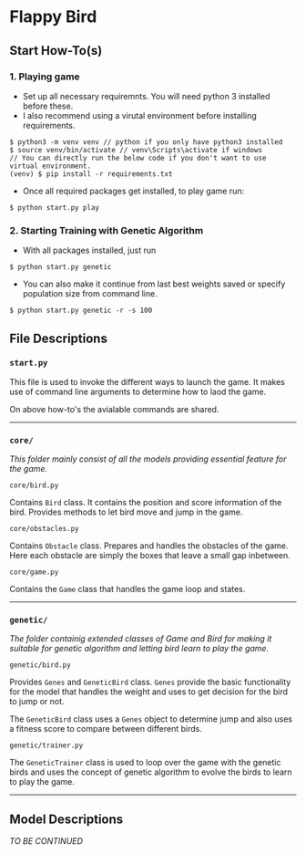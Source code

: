 # Flappy Bird

Start How-To(s)
---

### 1. Playing game

- Set up all necessary requiremnts. You will need python 3 installed before these.
- I also recommend using a virutal environment before installing requirements.
```
$ python3 -m venv venv // python if you only have python3 installed
$ source venv/bin/activate // venv\Scripts\activate if windows
// You can directly run the below code if you don't want to use virtual environment.
(venv) $ pip install -r requirements.txt 
```
- Once all required packages get installed, to play game run:
```
$ python start.py play
```

### 2. Starting Training with Genetic Algorithm
- With all packages installed, just run
```
$ python start.py genetic
```
- You can also make it continue from last best weights saved or specify population size from command line.
```
$ python start.py genetic -r -s 100
```

File Descriptions
---

### `start.py`

This file is used to invoke the different ways to launch the game. It makes use
of command line arguments to determine how to laod the game.

On above how-to's the avialable commands are shared.

-----------------------------------------------------------------------------------

### `core/`

*This folder mainly consist of all the models providing essential feature for the game.*

`core/bird.py`

Contains `Bird` class. It contains the position and score information of the bird. Provides
methods to let bird move and jump in the game.

`core/obstacles.py`

Contains `Obstacle` class. Prepares and handles the obstacles of the game.
Here each obstacle are simply the boxes that leave a small gap inbetween.

`core/game.py`

Contains the `Game` class that handles the game loop and states.

------------------------------------------------------------------------------------

### `genetic/`

*The folder containig extended classes of Game and Bird for making it suitable
for genetic algorithm and letting bird learn to play the game.*

`genetic/bird.py`

Provides `Genes` and `GeneticBird` class. `Genes` provide the basic functionality for
the model that handles the weight and uses to get decision for the bird to jump
or not.

The `GeneticBird` class uses a `Genes` object to determine jump and also
uses a fitness score to compare between different birds.

`genetic/trainer.py`

The `GeneticTrainer` class is used to loop over the game with the genetic birds
and uses the concept of genetic algorithm to evolve the birds to learn to
play the game.

------------------------------------------------------------------------------------

Model Descriptions
---

*TO BE CONTINUED*